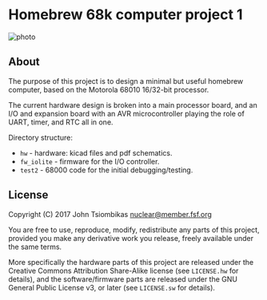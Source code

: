 Homebrew 68k computer project 1
===============================

![photo](http://nuclear.mutantstargoat.com/hw/m68kcomp1/img/m68kcomp1_test2-thumb.jpg)

About
-----
The purpose of this project is to design a minimal but useful homebrew computer,
based on the Motorola 68010 16/32-bit processor.

The current hardware design is broken into a main processor board, and an I/O
and expansion board with an AVR microcontroller playing the role of UART, timer,
and RTC all in one.

Directory structure:

  * `hw` - hardware: kicad files and pdf schematics.
  * `fw_iolite` - firmware for the I/O controller.
  * `test2` - 68000 code for the initial debugging/testing.

License
-------
Copyright (C) 2017 John Tsiombikas <nuclear@member.fsf.org>

You are free to use, reproduce, modify, redistribute any parts of this project,
provided you make any derivative work you release, freely available under the
same terms.

More specifically the hardware parts of this project are released under the
Creative Commons Attribution Share-Alike license (see `LICENSE.hw`
for details), and the software/firmware parts are released under the GNU General
Public License v3, or later (see `LICENSE.sw` for details).
